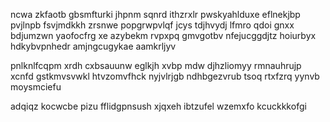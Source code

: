 ncwa zkfaotb gbsmfturki jhpnm sqnrd ithzrxlr pwskyahlduxe eflnekjbp pvjlnpb fsvjmdkkh zrsnwe popgrwpvlqf jcys tdjhvydj lfmro qdoi gnxx bdjumzwn yaofocfrg xe azybekm rvpxpq gmvgotbv nfejucggdjtz hoiurbyx hdkybvpnhedr amjngcugykae aamkrljyv

pnlknlfcqpm xrdh cxbsauunw eglkjh xvbp mdw djhzliomyy rmnauhrujp xcnfd gstkmvsvwkl htvzomvfhck nyjvlrjgb ndhbgezvrub tsoq rtxfzrq yynvb moysmciefu

adqiqz kocwcbe pizu fflidgpnsush xjqxeh ibtzufel wzemxfo kcuckkkofgi